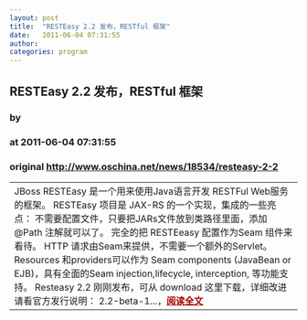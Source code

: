 ```yaml
---
layout: post
title:  "RESTEasy 2.2 发布，RESTful 框架"
date:   2011-06-04 07:31:55
author: 
categories: program
---
```


## RESTEasy 2.2 发布，RESTful 框架
### by 
### at 2011-06-04 07:31:55
### original <http://www.oschina.net/news/18534/resteasy-2-2>

<table width="100%"><tr>
						<td valign="top">JBoss RESTEasy 是一个用来使用Java语言开发 RESTFul Web服务的框架。 RESTEasy 项目是 JAX-RS 的一个实现，集成的一些亮点： 不需要配置文件，只要把JARs文件放到类路径里面，添加 @Path 注解就可以了。 完全的把 RESTEeasy 配置作为Seam 组件来看待。 HTTP 请求由Seam来提供，不需要一个额外的Servlet。 Resources 和providers可以作为 Seam components (JavaBean or EJB)，具有全面的Seam injection,lifecycle, interception, 等功能支持。 Resteasy 2.2 刚刚发布，可从 download 这里下载，详细改进请看官方发行说明： 2.2-beta-1...，<a href="http://www.oschina.net/news/18534/resteasy-2-2?from=rss" style="font-weight:bold;color:#a00">阅读全文</a></td>
			</tr></table>